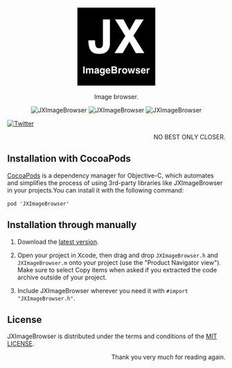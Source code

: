 
<p align="center" >
  <img src="https://raw.githubusercontent.com/augsun/JXImageBrowser/master/JXImageBrowserSample/JXImageBrowser/Assets.xcassets/AppIcon.appiconset/JXImageBrowser_180.png" alt="JXImageBrowser" title="JXImageBrowser">
</p>

<p align="center" >
Image browser.
</p>

<p align="center" >
  <img src="https://raw.githubusercontent.com/augsun/Resources/master/JXImageBrowser/JXImageBrowserGif_0.gif" alt="JXImageBrowser" title="JXImageBrowser">
  <img src="https://raw.githubusercontent.com/augsun/Resources/master/JXImageBrowser/JXImageBrowserGif_1.gif" alt="JXImageBrowser" title="JXImageBrowser">
  <img src="https://raw.githubusercontent.com/augsun/Resources/master/JXImageBrowser/JXImageBrowserGif_2.gif" alt="JXImageBrowser" title="JXImageBrowser">
</p>

[![Twitter](https://img.shields.io/badge/twitter-@jianxingangel-blue.svg?style=flat-square)](http://twitter.com/jianxingangel)

<p align="right" >
NO BEST ONLY CLOSER.
</p>

## Installation with CocoaPods 
[CocoaPods](http://cocoapods.org) is a dependency manager for Objective-C, which automates and simplifies the process of using 3rd-party libraries like JXImageBrowser in your projects.You can install it with the following command:

    pod 'JXImageBrowser'

## Installation through manually


1. Download the [latest version](https://github.com/augsun/JXImageBrowser/archive/master.zip).

2. Open your project in Xcode, then drag and drop `JXImageBrowser.h` and `JXImageBrowser.m` onto your project (use the "Product Navigator view"). Make sure to select Copy items when asked if you extracted the code archive outside of your project.
3. Include JXImageBrowser wherever you need it with `#import "JXImageBrowser.h"`.

## License
JXImageBrowser is distributed under the terms and conditions of the [MIT LICENSE](http://rem.mit-license.org/).

<p align="right" >
Thank you very much for reading again.
</p>